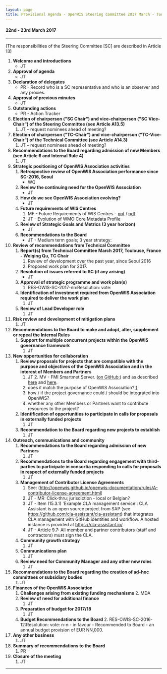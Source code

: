 ```yaml
---
layout: page
title: Provisional Agenda - OpenWIS Steering Committee 2017 March - Toulouse
---
```


#### 22nd - 23rd March 2017

---

(The responsibilities of the Steering Committee [SC] are described in Article 13)

1. **Welcome and introductions**
    - JT
2. **Approval of agenda**
	  - JT
3. **Declaration of delegates**
    - PR - Record who is a SC representative and who is an observer and any proxies.
4. **Approval of previous minutes**
    - JT
5. **Outstanding actions**
    - PR - Action Tracker
6. **Election of chairperson ("SC Chair") and vice-chairperson ("SC Vice-Chair") of the Steering Committee (see Article A13.5)**
	  1. JT – request nominees ahead of meeting?
7. **Election of chairperson ("TC-Chair") and vice-chairperson ("TC-Vice-Chair") of the Technical Committee (see Article A14.3)**
	  1. JT – request nominees ahead of meeting?
8. **Recommendations to the Board regarding admission of new Members (see Article 6 and Internal Rule 4)**
	  1. JT
9. **Strategic positioning of OpenWIS Association activities**
    1. **Retrospective review of OpenWIS Association performance since SC-2016, Seoul**
        - WQ
    2. **Review the continuing need for the OpenWIS Association**
        - JT
    3. **How do we see OpenWIS Association evolving?**
        - JT
    4. **Future requirements of WIS Centres**
        1. MF - Future Requirements of WIS Centres - [ppt](Future-requirements-of-WIS-Centres-Toulouse-March-2017.pptx) / [pdf](Future-requirements-of-WIS-Centres-Toulouse-March-2017.pdf)
        2. JT - Evolution of WMO Core Metadata Profile
    5. **Review of Strategic Goals and Metrics (3 year horizon)**
        - JT
    6. **Recommendations to the Board**
        - JT - Medium term goals; 3 year strategy:
10. **Review of recommendations from Technical Committee**
    1. **Report(s) from Technical Committee March 2017, Toulouse, France  - Weiqing Qu, TC Chair**
        1. Review of development over the past year, since Seoul 2016
        2. Proposed work plan for 2017.
	3. **Resolution of issues referred to SC (if any arising)**
		  - JT
	4. **Approval of strategic programme and work plan(s)**
		  1. RES-OWIS-SC-2017-nn:Resolution: vote:
	5. **Identification of investment required from OpenWIS Association required to deliver the work plan**
		  1. JT
	7. **Review of Lead Developer role**
		  1. JT
11. **Risk review and development of mitigation plans**
    1. JT
12. **Recommendations to the Board to make and adopt, alter, supplement or repeal the Internal Rules**
    1. **Support for multiple concurrent projects within the OpenWIS governance framework**
        1. JT   
13. **New opportunities for collaboration**
	  1. **Review proposals for projects that are compatible with the purpose and objectives of the OpenWIS Association and in the interest of Members and Partners**
		    1. JT
        2. MV - FMI Smartmet Server. ([on GitHub:](https://github.com/fmidev/)) and as described [here](https://github.com/fmidev/smartmet-server/) and [here](http://www.slideshare.net/tervo/smartmet-server-providing-metocean-data).
            1. does it match the purpose of OpenWIS Association? [1](http://openwis.github.io/openwis-documentation/articles/2-purpose.html#article-2.1)
            2. how / if the project governance could / should be integrated into OpenWIS?  
            3. whether any other Members or Partners want to contribute resources to the project?
    2. **Identification of opportunities to participate in calls for proposals in externally funded projects**
        1. JT
    3. **Recommendation to the Board regarding new projects to establish**
        1. JT
14. **Outreach, communications and community**
	  1. **Recommendations to the Board regarding admission of new Partners**
		    1. JT
	  2. **Recommendations to the Board regarding engagement with third-parties to participate in consortia responding to calls for proposals in respect of externally funded projects**
		    1. JT
	  3. **Management of Contributor License Agreements**
            1. See: (http://openwis.github.io/openwis-documentation/rules/A-contributor-license-agreement.html)
            2. JT - MR: Click-thru; jurisdiction - local or Belgian?
            3. JT - Item (15.3.1) 'Example CLA management service': CLA Assistant is an open source project from SAP (see https://github.com/cla-assistant/cla-assistant) that integrates CLA management with GitHub identities and workflow. A hosted instance is provided at https://cla-assistant.io/.
            4. JT - Article 9.7: All member and partner contributors (staff and contractors) must sign the CLA.
    4. **Community growth strategy**
        1. JT
    5. **Communications plan**
        1. JT
    6. **Review need for Community Manager and any other new roles**
        1. JT
15. **Recommendations to the Board regarding the creation of ad-hoc committees or subsidiary bodies**
	  1. JT
16. **Finances of the OpenWIS Association**
	  1. **Challenges arising from existing funding mechanisms**
		    2. MDA
	  2. **Review of need for additional finance**
		    1. JT
	  3. **Preparation of budget for 2017/18**
		    1. JT
	  4. **Budget Recommendations to the Board**
		    2. RES-OWIS-SC-2016-12:Resolution: vote: n-n - in favour - Recommended to Board - an annual budget provision of EUR NN,000.
17. **Any other business**
    1. JT
18. **Summary of recommendations to the Board**
	  1. PR
19. **Closure of the meeting**
	  1. JT

---
